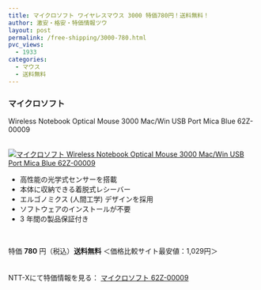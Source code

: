 ```yaml
---
title: マイクロソフト ワイヤレスマウス 3000 特価780円！送料無料！
author: 激安・格安・特価情報ツウ
layout: post
permalink: /free-shipping/3000-780.html
pvc_views:
  - 1933
categories:
  - マウス
  - 送料無料
---
```

### マイクロソフト  
Wireless Notebook Optical Mouse 3000 Mac/Win USB Port Mica Blue 62Z-00009

<div class="img-bg2 img_L">
  <a href="http://px.a8.net/svt/ejp?a8mat=ZYP6S+8IMA3E+S1Q+BWGDT&#038;a8ejpredirect=http://nttxstore.jp/_II_MS11733607" target="_blank"><br /> <img border="0" alt="マイクロソフト Wireless Notebook Optical Mouse 3000 Mac/Win USB Port Mica Blue 62Z-00009" src="http://i0.wp.com/image.nttxstore.jp/l2_images/M/MS/MS11733607.jpg?w=120" data-recalc-dims="1" /></a>
</div>

<!--more-->

  * 高性能の光学式センサーを搭載
  * 本体に収納できる着脱式レシーバー
  * エルゴノミクス (人間工学) デザインを採用
  * ソフトウェアのインストールが不要
  * 3 年間の製品保証付き

<br clear="all" />

特価 <span class="tokka-price"><strong>780</strong></span> 円（税込）**送料無料** ＜価格比較サイト最安値：1,029円＞

　  
NTT-Xにて特価情報を見る： <span class="fs150p"><a href="http://px.a8.net/svt/ejp?a8mat=ZYP6S+8IMA3E+S1Q+BWGDT&#038;a8ejpredirect=http://nttxstore.jp/_II_MS11733607" target="_blank">マイクロソフト 62Z-00009</a></span>